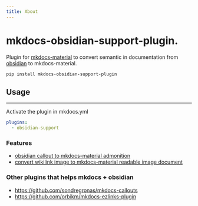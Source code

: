 ```yaml
---
title: About
---
```


# mkdocs-obsidian-support-plugin.

Plugin for [mkdocs-material](https://squidfunk.github.io/mkdocs-material/) to convert semantic in documentation from [obsidian](https://obsidian.md/) to mkdocs-material.


```text
pip install mkdocs-obsidian-support-plugin
```

## Usage
---
Activate the plugin in mkdocs.yml 
```yaml
plugins:
  - obsidian-support
```

### Features

- [obsidian callout to mkdocs-material admonition](features/admonition/index.md)
- [convert wikilink image to mkdocs-material readable image document](features/image-link/index.md)


### Other plugins that helps mkdocs + obsidian

- https://github.com/sondregronas/mkdocs-callouts
- https://github.com/orbikm/mkdocs-ezlinks-plugin